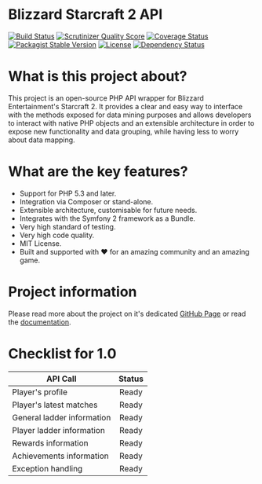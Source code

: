 Blizzard Starcraft 2 API
========================

[![Build Status](https://travis-ci.org/petrepatrasc/blizzard-starcraft-api.png?branch=master)](https://travis-ci.org/petrepatrasc/blizzard-starcraft-api)
[![Scrutinizer Quality Score](https://scrutinizer-ci.com/g/petrepatrasc/blizzard-starcraft-api/badges/quality-score.png?s=a3a76a2caa656d9aadbadc9dba2e50e27634f1f0)](https://scrutinizer-ci.com/g/petrepatrasc/blizzard-starcraft-api/)
[![Coverage Status](https://coveralls.io/repos/petrepatrasc/blizzard-starcraft-api/badge.png?branch=master)](https://coveralls.io/r/petrepatrasc/blizzard-starcraft-api?branch=master)
[![Packagist Stable Version](https://poser.pugx.org/petrepatrasc/blizzard-starcraft-api/v/stable.png)](https://packagist.org/packages/petrepatrasc/blizzard-starcraft-api)
[![License](https://poser.pugx.org/petrepatrasc/blizzard-starcraft-api/license.png)](https://packagist.org/packages/petrepatrasc/blizzard-starcraft-api)
[![Dependency Status](https://www.versioneye.com/user/projects/531fc965ec1375abd1000165/badge.png)](https://www.versioneye.com/user/projects/531fc965ec1375abd1000165)

# What is this project about?
This project is an open-source PHP API wrapper for Blizzard Entertainment's Starcraft 2. It provides a clear and easy way to interface with the methods exposed for data mining purposes and allows developers to interact with native PHP objects and an extensible architecture in order to expose new functionality and data grouping, while having less to worry about data mapping.

# What are the key features?

* Support for PHP 5.3 and later.
* Integration via Composer or stand-alone.
* Extensible architecture, customisable for future needs.
* Integrates with the Symfony 2 framework as a Bundle.
* Very high standard of testing.
* Very high code quality.
* MIT License.
* Built and supported with ♥ for an amazing community and an amazing game.

# Project information
Please read more about the project on it's dedicated [GitHub Page](http://petrepatrasc.github.io/blizzard-starcraft-api/) or read the [documentation](http://petrepatrasc.github.io/blizzard-starcraft-api/documentation/index.html).

# Checklist for 1.0

| API Call                  | Status    |
| ------------------------- |:---------:|
| Player's profile          | Ready     |
| Player's latest matches   | Ready     |
| General ladder information| Ready     |
| Player ladder information | Ready     |
| Rewards information       | Ready     |
| Achievements information  | Ready     |
| Exception handling        | Ready     |
